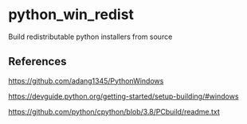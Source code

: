 # python_win_redist
Build redistributable python installers from source

## References

https://github.com/adang1345/PythonWindows

https://devguide.python.org/getting-started/setup-building/#windows

https://github.com/python/cpython/blob/3.8/PCbuild/readme.txt

